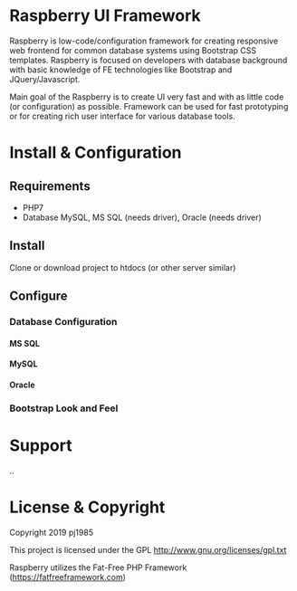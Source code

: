 # Raspberry UI Framework

Raspberry is low-code/configuration framework for creating responsive web frontend for common database systems using Bootstrap CSS templates. Raspberry is focused on developers with database background with basic knowledge of FE technologies like Bootstrap and JQuery/Javascript. 

Main goal of the Raspberry is to create UI very fast and with as little code (or configuration) as possible. Framework can be used for fast prototyping or for creating rich user interface for various database tools.

# Install & Configuration
## Requirements
- PHP7
- Database MySQL, MS SQL (needs driver), Oracle (needs driver)

## Install
Clone or download project to htdocs (or other server similar)

## Configure
### Database Configuration
#### MS SQL
#### MySQL
#### Oracle
### Bootstrap Look and Feel

# Support
..

# License & Copyright
Copyright 2019 pj1985

This project is licensed under the GPL http://www.gnu.org/licenses/gpl.txt

Raspberry utilizes the Fat-Free PHP Framework (https://fatfreeframework.com)
